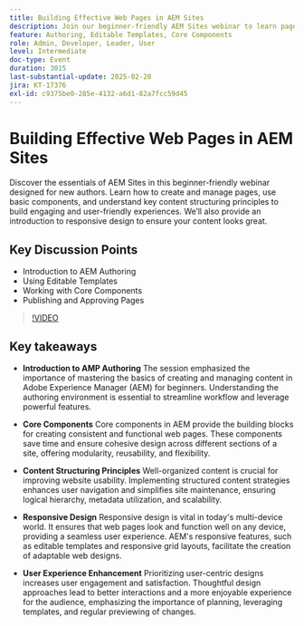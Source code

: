 ```yaml
---
title: Building Effective Web Pages in AEM Sites
description: Join our beginner-friendly AEM Sites webinar to learn page creation, basic components, content structuring, and responsive design, with key points on AEM authoring, editable templates, core components, and page publishing.
feature: Authoring, Editable Templates, Core Components
role: Admin, Developer, Leader, User
level: Intermediate
doc-type: Event
duration: 3015
last-substantial-update: 2025-02-20
jira: KT-17376
exl-id: c9375be0-285e-4132-a6d1-82a7fcc59d45
---
```

# Building Effective Web Pages in AEM Sites

Discover the essentials of AEM Sites in this beginner-friendly webinar designed for new authors. Learn how to create and manage pages, use basic components, and understand key content structuring principles to build engaging and user-friendly experiences. We’ll also provide an introduction to responsive design to ensure your content looks great.

## Key Discussion Points

* Introduction to AEM Authoring
* Using Editable Templates
* Working with Core Components
* Publishing and Approving Pages

>[!VIDEO](https://video.tv.adobe.com/v/3444455/?learn=on&enablevpops)

## Key takeaways

* **Introduction to AMP Authoring** The session emphasized the importance of mastering the basics of creating and managing content in Adobe Experience Manager (AEM) for beginners. Understanding the authoring environment is essential to streamline workflow and leverage powerful features.

* **Core Components** Core components in AEM provide the building blocks for creating consistent and functional web pages. These components save time and ensure cohesive design across different sections of a site, offering modularity, reusability, and flexibility.

* **Content Structuring Principles** Well-organized content is crucial for improving website usability. Implementing structured content strategies enhances user navigation and simplifies site maintenance, ensuring logical hierarchy, metadata utilization, and scalability.

* **Responsive Design** Responsive design is vital in today's multi-device world. It ensures that web pages look and function well on any device, providing a seamless user experience. AEM's responsive features, such as editable templates and responsive grid layouts, facilitate the creation of adaptable web designs.

* **User Experience Enhancement** Prioritizing user-centric designs increases user engagement and satisfaction. Thoughtful design approaches lead to better interactions and a more enjoyable experience for the audience, emphasizing the importance of planning, leveraging templates, and regular previewing of changes.
